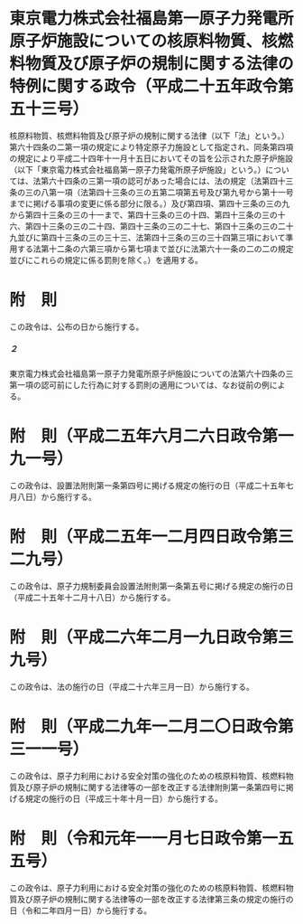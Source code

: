 # 東京電力株式会社福島第一原子力発電所原子炉施設についての核原料物質、核燃料物質及び原子炉の規制に関する法律の特例に関する政令（平成二十五年政令第五十三号）
核原料物質、核燃料物質及び原子炉の規制に関する法律（以下「法」という。）第六十四条の二第一項の規定により特定原子力施設として指定され、同条第四項の規定により平成二十四年十一月十五日においてその旨を公示された原子炉施設（以下「東京電力株式会社福島第一原子力発電所原子炉施設」という。）については、法第六十四条の三第一項の認可があった場合には、法の規定（法第四十三条の三の八第一項（法第四十三条の三の五第二項第五号及び第九号から第十一号までに掲げる事項の変更に係る部分に限る。）及び第四項、第四十三条の三の九から第四十三条の三の十一まで、第四十三条の三の十四、第四十三条の三の十六、第四十三条の三の二十四、第四十三条の三の二十七、第四十三条の三の二十九並びに第四十三条の三の三十三、法第四十三条の三の三十四第三項において準用する法第十二条の六第三項から第七項まで並びに法第六十一条の二の二の規定並びにこれらの規定に係る罰則を除く。）を適用する。
# 附　則
この政令は、公布の日から施行する。
##### ２
東京電力株式会社福島第一原子力発電所原子炉施設についての法第六十四条の三第一項の認可前にした行為に対する罰則の適用については、なお従前の例による。
# 附　則（平成二五年六月二六日政令第一九一号）
この政令は、設置法附則第一条第四号に掲げる規定の施行の日（平成二十五年七月八日）から施行する。
# 附　則（平成二五年一二月四日政令第三二九号）
この政令は、原子力規制委員会設置法附則第一条第五号に掲げる規定の施行の日（平成二十五年十二月十八日）から施行する。
# 附　則（平成二六年二月一九日政令第三九号）
この政令は、法の施行の日（平成二十六年三月一日）から施行する。
# 附　則（平成二九年一二月二〇日政令第三一一号）
この政令は、原子力利用における安全対策の強化のための核原料物質、核燃料物質及び原子炉の規制に関する法律等の一部を改正する法律附則第一条第四号に掲げる規定の施行の日（平成三十年十月一日）から施行する。
# 附　則（令和元年一一月七日政令第一五五号）
この政令は、原子力利用における安全対策の強化のための核原料物質、核燃料物質及び原子炉の規制に関する法律等の一部を改正する法律第三条の規定の施行の日（令和二年四月一日）から施行する。
